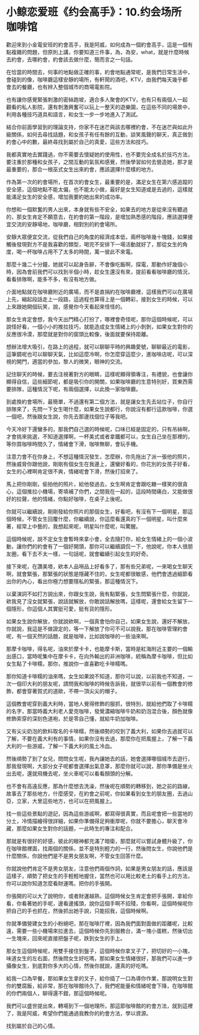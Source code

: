 # 小鲸恋爱班《约会高手》：10.约会场所 咖啡馆

歡迎來到小金電安班的約會高手，我是阿威，如何成為一個約會高手，這是一個有點複雜的問題，但原則上講，你要知道三件事，為，為安，what，就是什麼時候去約會，去哪約會，約會該去做什麼，簡而言之一句話。

在恰當的時間去，何事的地點做正確的事，約會地點通常呢，是我們日常生活中，會碰到的像，咖啡廳這樣安靜的場所，有軒鬧的酒吧，KTV，由我們每天幾乎都會去的餐廳，也有辨入整個城市的商場電影院。

也有讓你感覺緊張刺激的密絲跑坡，適合多人聚會的KTV，也有只有兩個人一起觀看的私人影院，還有刺激興奮可以玩上一整天的遊樂園，在這些不同的場景中，利用各種技巧道具和語言，和女生一步一步地進入了測試。

結合你前面學習到的理論支持，你家不在迷芒與該去哪裡約會，不在迷芒與如此升級關係，如何去尋找話題，和女孩子有任有餘的互動，談笑風聲的聊天，真正做到約會心中的數，最終尋找到屬於自己的真愛，這些方法和技巧。

我都真實地去實踐過，你不需要去懷疑她的使用性，也不要完全成名於技巧方法，要注重於那種和女孩子，之間互動的氣氛和感覺，然後學習如何去營造她，那才是最重要的，那合一根巫式女生出來約會，應該選擇什麼樣的地方。

作為第一次的約會場所，在首次約會女生，最重要的是，滿足女生在第六感追蹤的安全感，這個地點不能太偏，也不能太小做，最好是女生知道或是去過的，這樣就能滿足女生的安全感，增加我要約她出來的成功率。

你想和一個默奮的男人出來，本身就有些不安全，如果去的地方是從來沒有聽過的，那女生肯定不願意去，在約會的第一階段，是增加熟悉感的階段，應該選擇便宜交流的安靜場地，咖啡廳，相對別的約會場所。

安靜大眾便宜交流，從我們自己的角度的經濟成本低，兩杯咖啡幾十塊錢，如果接觸後發現對方不是我喜歡的類型，喝完不安排下一場活動就好了，那從女生的角度，喝一杯咖啡占用不了太多的時間，萬一彼此不來電。

那麼十幾二十分鐘，她就可以起身告辭，不會像吃飯啊，探電，那動作好幾個小時，因為會前我們可以找到半個小時，趁女生還沒有來，提前看看咖啡廳的情況，看看排隊啊，能多不多，有沒有地方做。

介面地點就在咖啡廳附近的廣場，而不是直捐約在咖啡廳裡，這樣我們可以在廣場上先，縮起段話走上一段路，這過程也算得上是一個轉彩，接到女生的時候，可以上來跟她開個玩笑，說，感覺你今天看起來怪怪的。

那女生肯定會想，我今天出門精心打扮了，哪裡會奇怪呢，那你這個時候呢，可以說怪好看，一個小小的推拉技巧，就能造成女生情緒上的小剝剝，如果女生對你的反應很冷漠，那麼就是對你的窗頭比較像，後面就要保持距離。

想辦法增大吸引，在路上的過程，就可以聊聊平時的興趣愛號，聊聊最近的電影，這筆鏡呢也可以聊聊天氣，比如這麼冷啊，你怎麼穿這麼少，進咖啡店呢，可以深視的開門，適當的參加，黎人的微笑，眼神的交流。

記住聊天的時候，要去注視著對方的眼睛，這樣呢顯得領專注，有禮貌，也會讓你顯得自信，這些細節呢，都是吸引你的開關，如果咖啡廳的生意特別好，買東西需要排隊，這種情況下呢，有兩個選擇，以此換一家咖啡廳。

到處換約會場所，最簡單，不過還有第二個方法，就是讓女生先去站位子，你自行排隊來了，先問一下女生喝什麼，如果女生說都行，你說沒有都行這款咖啡，你選一個吧，然後跟女生說，你先去那邊找個位子等我吧。

今天冷好下還蠻多的，那我們自己選的時候呢，口味已經是固定的，只有吊絲啊，才會挑來挑選，不知道選擇啊，一杯美式或者拿鐵都可以，女生自己坐在那裡的，等你買咖啡時間久了，情緒會下滑，咖啡無聊，會玩手機。

注意力會不在你身上，不想這種情況發生，怎麼辦，你先拖出了派一張他的照片，然後威脅你跟他說，剛剛有個女生在我邊上，還蠻好看的，你花別的女孩子好看，女生的心裡啊肯定很不爽，情緒呢會下滑，然後打招來了。

馬上把你剛剛，偷拍他的照片，給他發過去，女生啊肯定會跟吃糖一樣笑的很貪心，這個推拉小機場，寄填補了你們，之間我在一起的，這段時間痛白，又能做很好的拉聲，他的情緒，你點好咖啡，在桌子上後呢。

你就可以繼續說，剛剛發給你照片的那個女生，好看吧，有沒有下一個明星，那這個時候，不管女生回覆什麼，你繼續說，你這麼看還真的下一個明星，叫什麼來著，經常上中藝的，我想起來呢，明星叫什麼呢，叫驚醒。

這個時候呢，說不定女生會暫時來拿小會，全去隨打你，給女生情緒上的一個小波動，讓你們的約會有了一個好開頭，那你可以繼續調侃一下，他說呢，你本人很朋友圈，看下去不太一樣，一句話呢，就會繼續引起女生的好奇。

接下來呢，在讚美塔，欸本人品嘮品上好看多了，那有些兄弟呢，一來喝女生聊天啊，就會緊張，那緊張的狀態是隱藏不住的，女生呢都很敏感，他們會透過細節看出你的內心，看出你極力想要隱私的緊張，那這種情況下。

以棄演詞不如打方說出來，你跟女生說，我有點緊張，女生問緊張什麼，你就說，欸我見了沒女就緊張，說話就解放，你敢說話解放嗎，這樣呢，還會給女生留下一個隱形，你這個人其實挺可愛，挺有貨的隱形。

如果女生說你解放，你就說欸啊，一個真會怕你自己，如果女生說，還好不解放，你就說，我這是不做證定的，等一下解放了你可不可以說我，那在咖啡管理約會呢，有一個天然的話題，就是咖啡，比如說咖啡的一些油來啊。

那摩卡咖啡，得名呢，油來於摩卡卡，也能摩卡斯，當時是紅海附近主要的一個輸出感口，當時呢集中在摩卡卡，在向外輸出的非洲咖啡，統稱為摩卡咖啡，但比如女生點了卡啡糯，那你，推說你一直喜歡吃卡啡糯嗎。

那你知道卡啡糯的油來嗎，女生如果說不知道，那你可以說，以前我也不知道，一次一個印大利的朋友呢，請問我和咖啡的時候告訴我，就很早以前有一個教會的修飾，都會穿著賀式的道歐，不帶一頂尖尖的帽子。

這個教會呢穿到義大利時，當地人覺得修飾的服抓，很特別，就給他們取了卡啡糯的名字，那當時義大利老人愛克咖啡，發覺濃縮咖啡牛奶和奶泡混合後，顏色就像修飾索穿的深刻色道袍，於是零自己懂，就給牛奶加咖啡。

又有尖尖奶泡的飲料取名的卡啡糯，然後順勢的咬到了義大利，如果你去過就可以了解，不要在義大利有的事情，如果你沒有去過，那麼你在把風握上，了解一下義大利的一些游戚，了解一下義大利的風土冷血。

然後順勢了到了女兒，問問女生呢，我內讓她去的話，她會選擇哪個城市去遊行，那我發現啊，大部分女子呢都會選擇出氣息罩，那麼你就可以說，那你準備是坐火出去呢，還就飛機去呢，坐火車呢可以看看顏頭的分解。

也不會有高遠反應，那為什麼想去洗澡，然後呢在順勢的轉移到，她之前的路線，故事去了那些地方，什麼感受，在約會之前呢，你如果看到女生的朋友圈，去過山亞，立家，大里這些地方，也可以在把風握上。

找一些這些景點的遊記，因為這些游戚啊，都寫得很真實，而且呢會把一些當地的分土，冷情描繪得很詳細，如果你準備得足夠衝厚呢，你就不要擔心，聊天會冷藏，那麼如果女生對你的話題，一此時生的專注和配合。

那就是有很好的好感，彼此的眼神都充滿了暗衛，那麼就可以嘗試身體升級了，你在咖啡館裡面，找兩個的關係，並不是特別輕力的一行，然後問女生，你說他們是什麼關係，你說他們是不是男女朋友啊，不管女生回答什麼。

你就說他們肯定不是男女朋友，注意他們兩個作詞，如果是男女朋友的話，應該是這樣子，順勢了把女生的手輕輕地握住，當然也可以用比較老土的看手上的方法，你可以說你知道怎麼看財運嗎，把你的手張開。

你張開的可以大了說明你，或者財運越熟，這個時候女生肯定會把手張開，拿給你看，你看著她的手呢，邊看邊搖頭，說你這個手啊不招殘，你看啊，這個時候呢你把自己的手也抓在，然後抓出她手說，只能招我，這個時候啊。

你就準備營建女生的小粉絕吧，那在咖啡厅裡，因為我們面對面做的距離呢，比較遠，需要一些小機場來拉進去，這個時候你先到服務台，滿一塊小蛋糕，然後切出一生塊來，回來呢直接把盤子呢，跌到女生的手上。

那女生這個時候呢，用雙手接住到盤子，這個時候你拿叉子了，把切好的一小塊，味道女生的左右面，然後問女生好吃嗎，那如果女生情緒很好，那我們可以進一步攝像女生，到底對你多大的心情，然後你就說，還真的好吃嗎。

給我一口為早餐，那如果女生拿的叉子，給你插了一口為導你作業，那說明女生對你的雙腐飯，給非常，那在咖啡館待久了，我們呢能量和情緒呢會下降，在咖啡館的你們兩個人，聊得還不錯，那這個時候呢。

我們可以盛世提出來，轉場到下一個地理所，那這節咖啡館的約會方法，就到這裡了，我是阿威，希望你們能通過我教你的約會方法，學以資源。

找到屬於自己的心情。